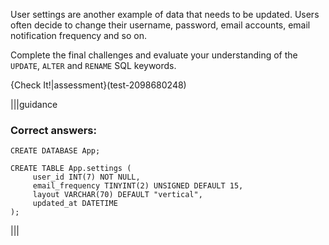 User settings are another example of data that needs to be updated. Users often decide to change their username, password, email accounts, email notification frequency and so on.

Complete the final challenges and evaluate your understanding of the `UPDATE`, `ALTER` and `RENAME` SQL keywords.

{Check It!|assessment}(test-2098680248)


|||guidance
### Correct answers:

`CREATE DATABASE App;`

```
CREATE TABLE App.settings (
	 user_id INT(7) NOT NULL,
	 email_frequency TINYINT(2) UNSIGNED DEFAULT 15,
	 layout VARCHAR(70) DEFAULT "vertical",
	 updated_at DATETIME
);
```

|||